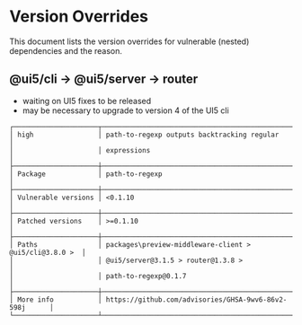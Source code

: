 # Version Overrides

This document lists the version overrides for vulnerable (nested) dependencies and the reason.

## @ui5/cli -> @ui5/server -> router

- waiting on UI5 fixes to be released
- may be necessary to upgrade to version 4 of the UI5 cli

```
┌─────────────────────┬────────────────────────────────────────────────────────┐
│ high                │ path-to-regexp outputs backtracking regular            │
│                     │ expressions                                            │
├─────────────────────┼────────────────────────────────────────────────────────┤
│ Package             │ path-to-regexp                                         │
├─────────────────────┼────────────────────────────────────────────────────────┤
│ Vulnerable versions │ <0.1.10                                                │
├─────────────────────┼────────────────────────────────────────────────────────┤
│ Patched versions    │ >=0.1.10                                               │
├─────────────────────┼────────────────────────────────────────────────────────┤
│ Paths               │ packages\preview-middleware-client > @ui5/cli@3.8.0 >  │
│                     │ @ui5/server@3.1.5 > router@1.3.8 >                     │
│                     │ path-to-regexp@0.1.7                                   │
├─────────────────────┼────────────────────────────────────────────────────────┤
│ More info           │ https://github.com/advisories/GHSA-9wv6-86v2-598j      │
└─────────────────────┴────────────────────────────────────────────────────────┘
```
